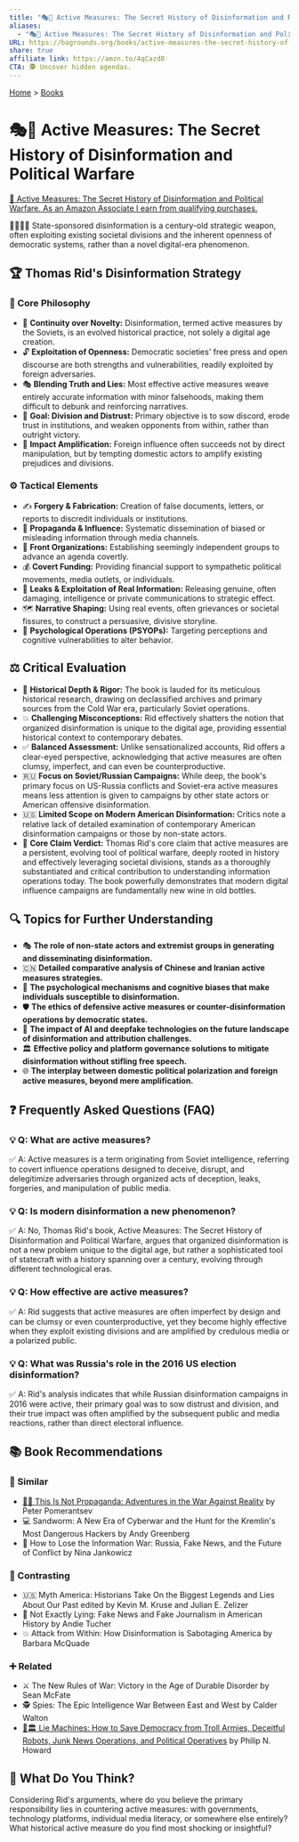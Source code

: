 ```yaml
---
title: "🎭🤫 Active Measures: The Secret History of Disinformation and Political Warfare"
aliases:
  - "🎭🤫 Active Measures: The Secret History of Disinformation and Political Warfare"
URL: https://bagrounds.org/books/active-measures-the-secret-history-of-disinformation-and-political-warfare
share: true
affiliate link: https://amzn.to/4qCazd8
CTA: 🕵️ Uncover hidden agendas.
---
```

[Home](../index.md) > [Books](./index.md)  
# 🎭🤫 Active Measures: The Secret History of Disinformation and Political Warfare  
[🛒 Active Measures: The Secret History of Disinformation and Political Warfare. As an Amazon Associate I earn from qualifying purchases.](https://amzn.to/4qCazd8)  
  
🧐🕵️‍♂️🌐 State-sponsored disinformation is a century-old strategic weapon, often exploiting existing societal divisions and the inherent openness of democratic systems, rather than a novel digital-era phenomenon.  
  
## 🏆 Thomas Rid's Disinformation Strategy  
  
### 🧩 Core Philosophy  
* 🔄 **Continuity over Novelty:** Disinformation, termed active measures by the Soviets, is an evolved historical practice, not solely a digital age creation.  
* 🔓 **Exploitation of Openness:** Democratic societies' free press and open discourse are both strengths and vulnerabilities, readily exploited by foreign adversaries.  
* 🎭 **Blending Truth and Lies:** Most effective active measures weave entirely accurate information with minor falsehoods, making them difficult to debunk and reinforcing narratives.  
* 🎯 **Goal: Division and Distrust:** Primary objective is to sow discord, erode trust in institutions, and weaken opponents from within, rather than outright victory.  
* 📣 **Impact Amplification:** Foreign influence often succeeds not by direct manipulation, but by tempting domestic actors to amplify existing prejudices and divisions.  
  
### ⚙️ Tactical Elements  
* ✍️ **Forgery & Fabrication:** Creation of false documents, letters, or reports to discredit individuals or institutions.  
* 📢 **Propaganda & Influence:** Systematic dissemination of biased or misleading information through media channels.  
* 🏢 **Front Organizations:** Establishing seemingly independent groups to advance an agenda covertly.  
* 💰 **Covert Funding:** Providing financial support to sympathetic political movements, media outlets, or individuals.  
* 📰 **Leaks & Exploitation of Real Information:** Releasing genuine, often damaging, intelligence or private communications to strategic effect.  
* 🗺️ **Narrative Shaping:** Using real events, often grievances or societal fissures, to construct a persuasive, divisive storyline.  
* 🧠 **Psychological Operations (PSYOPs):** Targeting perceptions and cognitive vulnerabilities to alter behavior.  
  
## ⚖️ Critical Evaluation  
* 📜 **Historical Depth & Rigor:** The book is lauded for its meticulous historical research, drawing on declassified archives and primary sources from the Cold War era, particularly Soviet operations.  
* 💥 **Challenging Misconceptions:** Rid effectively shatters the notion that organized disinformation is unique to the digital age, providing essential historical context to contemporary debates.  
* ✅ **Balanced Assessment:** Unlike sensationalized accounts, Rid offers a clear-eyed perspective, acknowledging that active measures are often clumsy, imperfect, and can even be counterproductive.  
* 🇷🇺 **Focus on Soviet/Russian Campaigns:** While deep, the book's primary focus on US-Russia conflicts and Soviet-era active measures means less attention is given to campaigns by other state actors or American offensive disinformation.  
* 🇺🇸 **Limited Scope on Modern American Disinformation:** Critics note a relative lack of detailed examination of contemporary American disinformation campaigns or those by non-state actors.  
* 💯 **Core Claim Verdict:** Thomas Rid's core claim that active measures are a persistent, evolving tool of political warfare, deeply rooted in history and effectively leveraging societal divisions, stands as a thoroughly substantiated and critical contribution to understanding information operations today. The book powerfully demonstrates that modern digital influence campaigns are fundamentally new wine in old bottles.  
  
## 🔍 Topics for Further Understanding  
* 🎭 **The role of non-state actors and extremist groups in generating and disseminating disinformation.**  
* 🇨🇳 **Detailed comparative analysis of Chinese and Iranian active measures strategies.**  
* 🧠 **The psychological mechanisms and cognitive biases that make individuals susceptible to disinformation.**  
* 🛡️ **The ethics of defensive active measures or counter-disinformation operations by democratic states.**  
* 🤖 **The impact of AI and deepfake technologies on the future landscape of disinformation and attribution challenges.**  
* 🏛️ **Effective policy and platform governance solutions to mitigate disinformation without stifling free speech.**  
* 🌐 **The interplay between domestic political polarization and foreign active measures, beyond mere amplification.**  
  
## ❓ Frequently Asked Questions (FAQ)  
### 💡 Q: What are active measures?  
✅ A: Active measures is a term originating from Soviet intelligence, referring to covert influence operations designed to deceive, disrupt, and delegitimize adversaries through organized acts of deception, leaks, forgeries, and manipulation of public media.  
  
### 💡 Q: Is modern disinformation a new phenomenon?  
✅ A: No, Thomas Rid's book, Active Measures: The Secret History of Disinformation and Political Warfare, argues that organized disinformation is not a new problem unique to the digital age, but rather a sophisticated tool of statecraft with a history spanning over a century, evolving through different technological eras.  
  
### 💡 Q: How effective are active measures?  
✅ A: Rid suggests that active measures are often imperfect by design and can be clumsy or even counterproductive, yet they become highly effective when they exploit existing divisions and are amplified by credulous media or a polarized public.  
  
### 💡 Q: What was Russia's role in the 2016 US election disinformation?  
✅ A: Rid's analysis indicates that while Russian disinformation campaigns in 2016 were active, their primary goal was to sow distrust and division, and their true impact was often amplified by the subsequent public and media reactions, rather than direct electoral influence.  
  
## 📚 Book Recommendations  
### 🤝 Similar  
* [🤥📣 This Is Not Propaganda: Adventures in the War Against Reality](./this-is-not-propaganda.md) by Peter Pomerantsev  
* 💻 Sandworm: A New Era of Cyberwar and the Hunt for the Kremlin's Most Dangerous Hackers by Andy Greenberg  
* 📰 How to Lose the Information War: Russia, Fake News, and the Future of Conflict by Nina Jankowicz  
  
### 🙅 Contrasting  
* 🇺🇸 Myth America: Historians Take On the Biggest Legends and Lies About Our Past edited by Kevin M. Kruse and Julian E. Zelizer  
* 📰 Not Exactly Lying: Fake News and Fake Journalism in American History by Andie Tucher  
* 💥 Attack from Within: How Disinformation is Sabotaging America by Barbara McQuade  
  
### ➕ Related  
* ⚔️ The New Rules of War: Victory in the Age of Durable Disorder by Sean McFate  
* 🕵️ Spies: The Epic Intelligence War Between East and West by Calder Walton  
* [🤖🏛️ Lie Machines: How to Save Democracy from Troll Armies, Deceitful Robots, Junk News Operations, and Political Operatives](./lie-machines-how-to-save-democracy-from-troll-armies-deceitful-robots-junk-news-operations-and-political-operatives.md) by Philip N. Howard  
  
## 🫵 What Do You Think?  
Considering Rid's arguments, where do you believe the primary responsibility lies in countering active measures: with governments, technology platforms, individual media literacy, or somewhere else entirely? What historical active measure do you find most shocking or insightful?